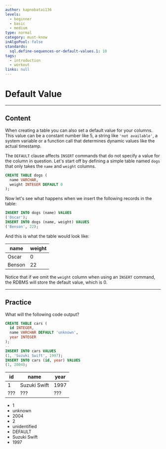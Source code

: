 ```yaml
---
author: kapnobatai136
levels:
  - beginner
  - basic
  - medium
type: normal
category: must-know
inAlgoPool: false
standards:
  sql.define-sequences-or-default-values.1: 10
tags:
  - introduction
  - workout
links: null
---
```


# Default Value


---

## Content

When creating a table you can also set a default value for your columns. This value can be a constant number like 5, a string like `'not available'`, a system variable or a function call that determines dynamic values like the actual timestamp.

The `DEFAULT` clause affects `INSERT` commands that do not specify a value for the column in question. Let's start off by defining a simple table named `dogs` that only takes the `name` and `weight` columns.

```sql
CREATE TABLE dogs (
  name VARCHAR,
  weight INTEGER DEFAULT 0
);
```

Now let's see what happens when we insert the following records in the table:

```sql
INSERT INTO dogs (name) VALUES 
('Oscar');
INSERT INTO dogs (name, weight) VALUES 
('Benson', 22);
```

And this is what the table would look like:

| name   | weight |
| ------ | ------ |
| Oscar  | 0      |
| Benson | 22     |

Notice that if we omit the `weight` column when using an `INSERT` command, the RDBMS will store the default value, which is 0.


---

## Practice

What will the following code output?

```sql
CREATE TABLE cars (
  id INTEGER,
  name VARCHAR DEFAULT 'unknown',
  year INTEGER
);
--
INSERT INTO cars VALUES
(1, 'Suzuki Swift', 1997);
INSERT INTO cars (id, year) VALUES
(1, 2004);
```

| id  | name         | year |
| --- | ------------ | ---- |
| 1   | Suzuki Swift | 1997 |
| ??? | ???          | ???  |

* 1
* unknown
* 2004
* 2
* unidentified
* DEFAULT
* Suzuki Swift
* 1997
